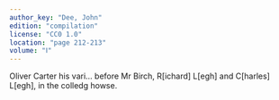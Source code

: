 ```yaml
---
author_key: "Dee, John"
edition: "compilation"
license: "CC0 1.0"
location: "page 212-213"
volume: "Ⅰ"
---
```

Oliver Carter his vari… before Mr Birch, R[ichard] L[egh] and C[harles] L[egh],
in the colledg howse.
